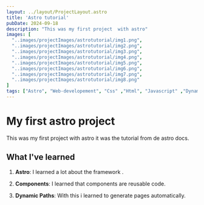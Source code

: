 ```yaml
---
layout: ../layout/ProjectLayout.astro
title: 'Astro tutorial'
pubDate: 2024-09-18
description: "This was my first project  with astro"
images: [
  "..images/projectImages/astrotutorial/img1.png",
  "..images/projectImages/astrotutorial/img2.png",
  "..images/projectImages/astrotutorial/img3.png",
  "..images/projectImages/astrotutorial/img4.png",
  "..images/projectImages/astrotutorial/img5.png",
  "..images/projectImages/astrotutorial/img6.png",
  "..images/projectImages/astrotutorial/img7.png",
  "..images/projectImages/astrotutorial/img8.png"
]
tags: ["Astro", "Web-developement", "Css" ,"Html", "Javascript" ,"Dynamicpaths", "Visualstudio Code"]
---
```


# My first astro project


This was my first project with astro it was the tutorial from de astro docs.
## What I've learned

1. **Astro**: I learned a lot about the framework .

2. **Components**: I learned that components are reusable code.

3. **Dynamic Paths**: With this i learned to generate pages automatically.
